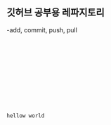 ## 깃허브 공부용 레파지토리

-add, commit, push, pull

<code>
<!DOCTYPE html>
<html lang="en">
<head>
    <meta charset="UTF-8">
    <meta http-equiv="X-UA-Compatible" content="IE=edge">
    <meta name="viewport" content="width=device-width, initial-scale=1.0">
    <title>Document</title>
</head>
<body>
    <p>hellow world</p>
</body>
</html>

</code>